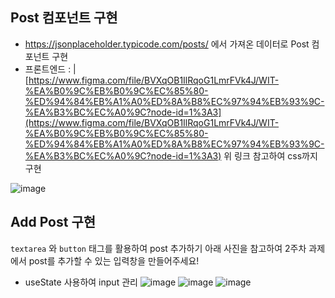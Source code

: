 ## Post 컴포넌트 구현

- https://jsonplaceholder.typicode.com/posts/ 에서 가져온 데이터로 Post 컴포넌트 구현
- 프론트엔드 : | [https://www.figma.com/file/BVXqOB1IlRqoG1LmrFVk4J/WIT-%EA%B0%9C%EB%B0%9C%EC%85%80-%ED%94%84%EB%A1%A0%ED%8A%B8%EC%97%94%EB%93%9C-%EA%B3%BC%EC%A0%9C?node-id=1%3A3](https://www.figma.com/file/BVXqOB1IlRqoG1LmrFVk4J/WIT-%EA%B0%9C%EB%B0%9C%EC%85%80-%ED%94%84%EB%A1%A0%ED%8A%B8%EC%97%94%EB%93%9C-%EA%B3%BC%EC%A0%9C?node-id=1%3A3) 위 링크 참고하여 css까지 구현

![image](https://user-images.githubusercontent.com/63103070/112751033-b96c0600-9006-11eb-8a2e-4b8541eaf6e8.png)


## Add Post 구현
`textarea` 와 `button` 태그를 활용하여 post 추가하기
아래 사진을 참고하여 2주차 과제에서 post를 추가할 수 있는 입력창을 만들어주세요!

- useState 사용하여 input 관리
![image](https://user-images.githubusercontent.com/63103070/113475143-bf526300-94ae-11eb-8b60-3d7bc8b28475.png)
![image](https://user-images.githubusercontent.com/63103070/113475157-de50f500-94ae-11eb-99d6-866735c33467.png)
![image](https://user-images.githubusercontent.com/63103070/113475171-edd03e00-94ae-11eb-9982-575a11dccd01.png)

